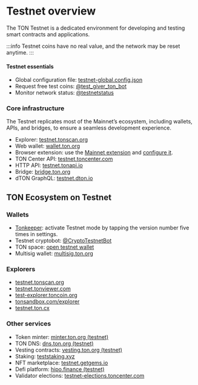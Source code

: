 # Testnet overview

The TON Testnet is a dedicated environment for developing and testing smart contracts and applications.

:::info
Testnet coins have no real value, and the network may be reset anytime.
:::

#### Testnet essentials

* Global configuration file: [testnet-global.config.json](https://ton.org/testnet-global.config.json)
* Request free test coins: [@test_giver_ton_bot](https://t.me/testgiver_ton_bot)
* Monitor network status: [@testnetstatus](https://t.me/testnetstatus)

### Core infrastructure

The Testnet replicates most of the Mainnet’s ecosystem, including wallets, APIs, and bridges, to ensure a seamless development experience.

* Explorer: [testnet.tonscan.org](https://testnet.tonscan.org)
* Web wallet: [wallet.ton.org](https://wallet.ton.org/?testnet=true)
* Browser extension: use the [Mainnet extension](https://chrome.google.com/webstore/detail/ton-wallet/nphplpgoakhhjchkkhmiggakijnkhfnd) and [configure it](https://github.com/toncenter/ton-wallet#switch-between-mainnettestnet-in-extension).
* TON Center API: [testnet.toncenter.com](https://testnet.toncenter.com)
* HTTP API: [testnet.tonapi.io](https://testnet.tonapi.io/)
* Bridge: [bridge.ton.org](https://bridge.ton.org/?testnet=true)
* dTON GraphQL: [testnet.dton.io](https://testnet.dton.io/)


## TON Ecosystem on Testnet

### Wallets

- [Tonkeeper](https://tonkeeper.com/): activate Testnet mode by tapping the version number five times in settings.
- Testnet cryptobot: [@CryptoTestnetBot](https://t.me/CryptoTestnetBot)
- TON space: [open testnet wallet](https://t.me/wallet/start?startapp=tonspace_settings)
- Multisig wallet: [multisig.ton.org](https://multisig.ton.org/?testnet=true) 

### Explorers 

- [testnet.tonscan.org](https://testnet.tonscan.org)
- [testnet.tonviewer.com](https://testnet.tonviewer.com)
- [test-explorer.toncoin.org](https://test-explorer.toncoin.org)
- [tonsandbox.com/explorer](https://tonsandbox.com/explorer)
- [testnet.ton.cx](https://testnet.ton.cx)

### Other services
- Token minter: [minter.ton.org (testnet)](https://minter.ton.org/?testnet=true)
- TON DNS: [dns.ton.org (testnet)](https://dns.ton.org/?testnet=true)
- Vesting contracts: [vesting.ton.org (testnet)](https://vesting.ton.org/?testnet=true)
- Staking: [teststaking.xyz](https://teststaking.xyz)
- NFT marketplace: [testnet.getgems.io](https://testnet.getgems.io)
- Defi platform: [hipo.finance (testnet)](https://app.hipo.finance/#/network=testnet/)
- Validator elections: [testnet-elections.toncenter.com](https://testnet-elections.toncenter.com/getValidationCycles?limit=2&return_participants=true)


